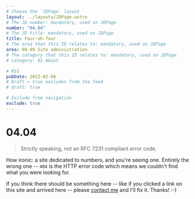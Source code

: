 ```yaml
---
# Choose the `JDPage` layout
layout: ../layouts/JDPage.astro
# The JD number: mandatory, used on JDPage
number: "04.04"
# The JD title: mandatory, used on JDPage
title: Four-oh-four
# The area that this ID relates to: mandatory, used on JDPage
area: 00-09 Site administration
# The category that this ID relates to: mandatory, used on JDPage
# category: 01 About

# RSS
pubDate: 2022-02-06
# Draft = true excludes from the feed
# draft: true

# Exclude from navigation
exclude: true
---
```


# 04.04

> Strictly speaking, not an RFC 7231 compliant error code.

How ironic: a site dedicated to numbers, and you're seeing one. Entirely the wrong one -- `404` is the HTTP error code which means we couldn't find what you were looking for.

If you think there should be something here -- like if you clicked a link on this site and arrived here -- please [contact me](/00-09_site_administration/02_send_and_receive/02.01_contact_me) and I'll fix it. Thanks! :-)
